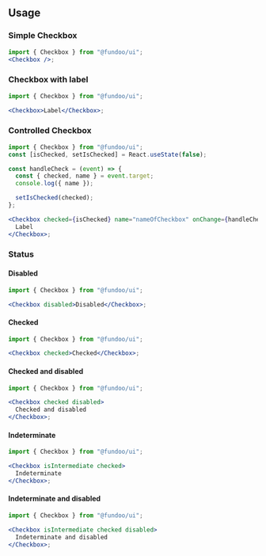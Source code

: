 ## Usage

### Simple Checkbox

```jsx
import { Checkbox } from "@fundoo/ui";
<Checkbox />;
```

### Checkbox with label

```jsx
import { Checkbox } from "@fundoo/ui";

<Checkbox>Label</Checkbox>;
```

### Controlled Checkbox

```jsx
import { Checkbox } from "@fundoo/ui";
const [isChecked, setIsChecked] = React.useState(false);

const handleCheck = (event) => {
  const { checked, name } = event.target;
  console.log({ name });

  setIsChecked(checked);
};

<Checkbox checked={isChecked} name="nameOfCheckbox" onChange={handleCheck}>
  Label
</Checkbox>;
```

### Status

#### Disabled

```jsx
import { Checkbox } from "@fundoo/ui";

<Checkbox disabled>Disabled</Checkbox>;
```

#### Checked

```jsx
import { Checkbox } from "@fundoo/ui";

<Checkbox checked>Checked</Checkbox>;
```

#### Checked and disabled

```jsx
import { Checkbox } from "@fundoo/ui";

<Checkbox checked disabled>
  Checked and disabled
</Checkbox>;
```

#### Indeterminate

```jsx
import { Checkbox } from "@fundoo/ui";

<Checkbox isIntermediate checked>
  Indeterminate
</Checkbox>;
```

#### Indeterminate and disabled

```jsx
import { Checkbox } from "@fundoo/ui";

<Checkbox isIntermediate checked disabled>
  Indeterminate and disabled
</Checkbox>;
```
